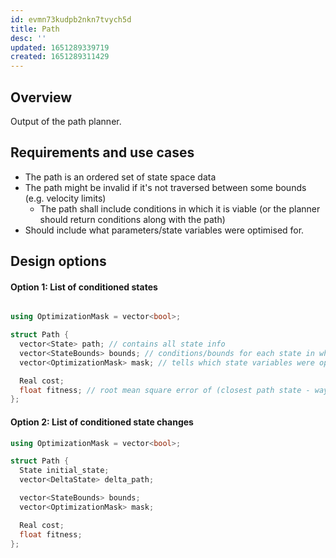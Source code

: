 ```yaml
---
id: evmn73kudpb2nkn7tvych5d
title: Path
desc: ''
updated: 1651289339719
created: 1651289311429
---
```

## Overview
Output of the path planner.

## Requirements and use cases
- The path is an ordered set of state space data 
- The path might be invalid if it's not traversed between some bounds (e.g. velocity limits)
  - The path shall include conditions in which it is viable (or the planner should return conditions along with the path)
- Should include what parameters/state variables were optimised for.
## Design options
#### Option 1: List of conditioned states 

```cpp

using OptimizationMask = vector<bool>;

struct Path {
  vector<State> path; // contains all state info
  vector<StateBounds> bounds; // conditions/bounds for each state in which the path is still valid
  vector<OptimizationMask> mask; // tells which state variables were optimized for

  Real cost;
  float fitness; // root mean square error of (closest path state - waypoint centroid) for example?
};

```

#### Option 2: List of conditioned state changes
```cpp
using OptimizationMask = vector<bool>;

struct Path {
  State initial_state;
  vector<DeltaState> delta_path;

  vector<StateBounds> bounds; 
  vector<OptimizationMask> mask;

  Real cost;
  float fitness;
};

```

